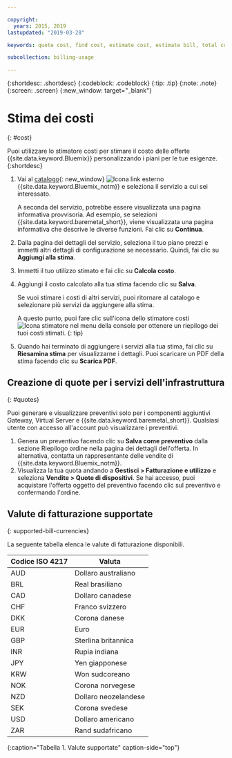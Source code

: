 ```yaml
---

copyright:
  years: 2015, 2019
lastupdated: "2019-03-28"

keywords: quote cost, find cost, estimate cost, estimate bill, total cost, service cost

subcollection: billing-usage

---
```


{:shortdesc: .shortdesc}
{:codeblock: .codeblock}
{:tip: .tip}
{:note: .note}
{:screen: .screen}
{:new_window: target="_blank"}

# Stima dei costi
{: #cost}

Puoi utilizzare lo stimatore costi per stimare il costo delle offerte {{site.data.keyword.Bluemix}} personalizzando i piani per le tue esigenze.
{:shortdesc}

1. Vai al [catalogo](https://cloud.ibm.com/catalog){: new_window} ![Icona link esterno](../icons/launch-glyph.svg "Icona link esterno") {{site.data.keyword.Bluemix_notm}} e seleziona il servizio a cui sei interessato.

     A seconda del servizio, potrebbe essere visualizzata una pagina informativa provvisoria. Ad esempio, se selezioni {{site.data.keyword.baremetal_short}}, viene visualizzata una pagina informativa che descrive le diverse funzioni. Fai clic su **Continua**.
1. Dalla pagina dei dettagli del servizio, seleziona il tuo piano prezzi e immetti altri dettagli di configurazione se necessario. Quindi, fai clic su **Aggiungi alla stima**. 
1. Immetti il tuo utilizzo stimato e fai clic su **Calcola costo**.
1. Aggiungi il costo calcolato alla tua stima facendo clic su **Salva**.

   Se vuoi stimare i costi di altri servizi, puoi ritornare al catalogo e selezionare più servizi da aggiungere alla stima.

   A questo punto, puoi fare clic sull'icona dello stimatore costi ![Icona stimatore](../icons/Estimator.svg) nel menu della console per ottenere un riepilogo dei tuoi costi stimati.
   {: tip}
1. Quando hai terminato di aggiungere i servizi alla tua stima, fai clic su **Riesamina stima** per visualizzarne i dettagli. Puoi scaricare un PDF della stima facendo clic su **Scarica PDF**.


## Creazione di quote per i servizi dell'infrastruttura
{: #quotes}

Puoi generare e visualizzare preventivi solo per i componenti aggiuntivi Gateway, Virtual Server e {{site.data.keyword.baremetal_short}}. Qualsiasi utente con accesso all'account può visualizzare i preventivi.

  1. Genera un preventivo facendo clic su **Salva come preventivo** dalla sezione Riepilogo ordine nella pagina dei dettagli dell'offerta. In alternativa, contatta un rappresentante delle vendite di {{site.data.keyword.Bluemix_notm}}.
  2. Visualizza la tua quota andando a **Gestisci > Fatturazione e utilizzo** e seleziona **Vendite > Quote di dispositivi**. Se hai accesso, puoi acquistare l'offerta oggetto del preventivo facendo clic sul preventivo e confermando l'ordine.


## Valute di fatturazione supportate
{: supported-bill-currencies}

La seguente tabella elenca le valute di fatturazione disponibili.

| Codice ISO 4217 | Valuta             |
|---------------|----------------------|
|AUD            | Dollaro australiano    |
|BRL            |	Real brasiliano       |
|CAD            |	Dollaro canadese      |
|CHF            |	Franco svizzero          |
|DKK            |	Corona danese         |
|EUR            |	Euro                 |
|GBP            |	Sterlina britannica       |
|INR            |	Rupia indiana         |
|JPY            |	Yen giapponese         |
|KRW            |	Won sudcoreano     |
|NOK            |	Corona norvegese      |
|NZD            |	Dollaro neozelandese   |
|SEK            |	Corona svedese        |
|USD            | Dollaro americano |
|ZAR            |	Rand sudafricano   |
{:caption="Tabella 1. Valute supportate" caption-side="top"}

